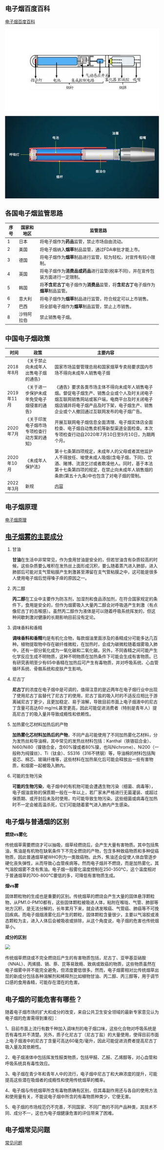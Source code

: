 ## 电子烟百度百科

[电子烟百度百科](https://baike.baidu.com/item/%E7%94%B5%E5%AD%90%E9%A6%99%E7%83%9F/7731234?fr=aladdin)

![img](电子烟原理.assets/1e30e924b899a901bef2f0c91bbb8d710008f5c7.png@f_auto)



![img](电子烟原理.assets/574e9258d109b3de0150bcd3d991eb8b810a4c52.png@f_auto)



## 各国电子烟监管思路

| 序号 | 国家和地区 | 监管思路                                                     |
| ---- | ---------- | ------------------------------------------------------------ |
| 1    | 日本       | 将电子烟作为**药品**监管，禁止市场自由流动。                 |
| 2    | 美国       | 将电子烟纳入**烟草**制品监管，通过FDA审批才能上市。          |
| 3    | 德国       | 将电子烟作为**烟草**制品进行监管，较为轻松，对宣传有较小限制。 |
| 4    | 英国       | 将电子烟作为**消费品或药品**进行监管(税率不同)，并在宣传包装方面进行一定限制。 |
| 5    | 韩国       | 将**不含尼古丁**电子烟作为**消费品**监管，将**含尼古丁**电子烟作为**烟草**制品监管。 |
| 6    | 意大利     | 将电子烟作为**烟草**制品进行监管，符合规定可以上市销售。     |
| 7    | 巴西       | 将全部电子烟作为**烟草**制品监管，禁止上市销售。             |
| 8    | 沙特阿拉伯 | 禁止销售电子烟。                                             |



## 中国电子烟政策

| 时间       | 政策                                         | 主要内容                                                     |
| ---------- | -------------------------------------------- | ------------------------------------------------------------ |
| 2018年8月  | 《关于禁止向未成年人出售电子烟的通告》       | 国家市场监督管理总局和国家烟草专卖局要求国内市场不得向未成年人销售电子烟 |
| 2019年11月 | 《关于进一步保护未成年免受电子烟侵害的通告》 | 《通告》要求各类市场主体不得向未成年人销售电子烟。督促电子烟生产、销售企业或个人及时关闭电子烟互联网销售网站或客户端，电商平台及时关闭电子烟店铺并将电子烟产品及时下架，电子烟生产、销售企业或个人撤回通过互联网发布的电子烟广告。 |
| 2020年7月  | 《关于印发电子烟市场专项检查行动方案的通知》 | 开展互联网电子烟信息全面清理、电子烟实体店全面检查、电子烟自动售卖机等新型渠道全面检查。本次专项检查行动自2020年7月10日至9月10日，为期两个月。 |
| 2020年10月 | 《未成年人保护法》                           | 第十七条第四项规定，未成年人的父母或者其他监护人不得放任、唆使未成人吸烟(含电子烟，下同)、饮酒、赌博、流浪乞讨或者欺凌他人。同时，基于本法第十七条第四项的规定，在禁止向未成年人销售烟的条款(第五十九条)中也包含了对电子烟的管制。 |
| 2022年3月  | 新规                                         | [内容](https://baijiahao.baidu.com/s?id=1730002155687660480&wfr=spider&for=pc) |



## 电子烟原理

[电子烟原理](https://baijiahao.baidu.com/s?id=1736297184446411323)



## [电子烟雾的主要成分](http://www.cd120.com/public/affairs/rewards4/60225.html)

1. 甘油

   **甘油**在生活中非常常见，作为食用甘油是安全的，但若甘油含有杂质较高的时候，这些杂质要么堆积在发热丝上面形成沉积，要么随着蒸汽进入肺部，进入肺部后可能对支气管粘膜产生刺激甚至滞留在支气管粘膜之中，这可能是很多人使用电子烟后觉得嗓子痒的原因之一。

2. 丙二醇

   **丙二醇**在工业中主要作为防冻剂，加湿剂和食品添加剂，在符合国家规定的条件下，食用是安全的，但作为烟雾吸入大量丙二醇会对呼吸道产生刺激（有点像尼古丁的击喉感）。虽然丙二醇作为液体是可以随着呼吸系统挥发的，但这种间歇刺激对健康的长期影响目前没有定论。

3. 调味香料和香精

   **调味香料和香精**均是有机化合物，每款烟油里面涉及的香精成分可能多达几百种。植物提取物中存在碳纤维微粒，在加热时，会成为碳微粒随着烟雾吸入肺中，还有一部分氧化成为一氧化碳和二氧化碳。另外，不同香精之间可能产生化学反应生成不明物质，这种不明物质在加热条件下可能会生成有害物质。已有研究表明至少有65中香精在加热后可产生有毒物质，并对呼吸系统、心血管循环系统、骨骼系统和皮肤产生影响。

4. 尼古丁

   **尼古丁**的浓度在电子烟中是可调的，值得注意的是近两年在电子烟行业中出现了使用尼古丁盐替代了尼古丁的使用，尼古丁盐的吸入时的不适反应相比于游离碱尼古丁更少，且更加稳定、易于溶解，导致目前市面上电子烟液中的尼古丁含量可高达60 mg/mL甚至更高，因此可能促进消费者（特别是青年人）提高尼古丁的吸入量并导致成瘾性和依赖性。

5. 加热雾化芯材料加热后的产物

   **加热雾化芯材料加热后的产物**，不同产品可能使用了不同加热雾化芯材料，分为发热丝和导油棉，其中常见的发热丝材料包括：Kanthal（铁铬铝合金）、Ni60/Ni80（镍铬合金，含60%镍或者80%镍，也叫Nichrome）、Ni200（一般称为纯镍丝）、Ti（钛金）、SS316（316不锈钢）等，导油棉的材料包括陶瓷芯、棉芯、玻璃纤维等，这些材料在加热氧化后可能会释放出一些有害物质，和烟雾一起被吸入肺内。

6. 可能的生物污染

   **可能的生物污染**，电子烟中的有机物可能会遭遇生物污染（细菌、病毒等），电子烟油宣称的保质期一般在一年以上，若厂家未严格进行无菌灌装、或超过保质期、或开封后未及时使用，均可能导致生物污染。这些细菌或病毒在加热时不一定会被高温杀死，它们可能随着雾气进入肺内产生感染。



## 电子烟与普通烟的区别

**燃烧vs雾化**

传统烟草需要燃烧才可以抽吸，烟草经燃烧后，会产生大量有害物质。其中包括焦油，焦油是有机物在缺氧条件下不完全燃烧的产物，包含多种致癌物质和多种促癌物质，因此普通烟草被WHO列为一类致癌物。此外，焦油还会促使人体血管逐步硬化丧失弹性，从而导致心血管疾病等。然而电子烟并不燃烧，而是加热雾化，其气溶胶烟雾不含有焦油。电子烟一般雾化温度控制在250-350℃，这个温度相对于普通烟草的700-800℃要低的多，可降低有害物质生成。



**烟vs雾**

固体颗粒物的生成也是重要的区别。传统烟草的燃烧会产生大量的固体悬浮颗粒物，从PM1.0-PM10都有，这些固体颗粒被吸进人体，粘附在喉咙、气管、肺部等地方沉积，是无法分解的，长年累月下来，就会诱发喉癌、气管癌、肺癌等不可挽回疾病。而电子烟烟液雾化后产生的颗粒，固体颗粒含量很少，主要以气溶胶或液态颗粒为主，进入人体后会被吸收或排除，从这个角度说，电子烟的危害也传统烟草小。



**成分的区别**

<img src="http://www.cd120.com/Uploads/Picture/2021/09/13/u613ec9766a7ab.png">

传统烟草燃烧或不完全燃烧后产生的有害物质包括，尼古丁、亚甲基亚硝胺（NNAL）、丙烯腈、镉、萘、芘等易致瘾、致病或致癌的物质，这些物质虽然在电子烟雾中并不能完全避免，但浓度要低很多。然而，电子烟雾相对比传统烟草出现的新成分包括各种溶解剂和稀释剂比如植物甘油、丙二醇、丙三醇等，用于调节口感的食用香精，可能存在潜在的危害。

## 电子烟的可能危害有哪些？

随着电子烟市场的扩大和成分的改变，来自公共卫生安全领域的最新专家意见认为电子烟的危害需得到重视]：

1、目前市面上流行有数千种加入调味剂的电子烟口味，这些化合物对呼吸系统是否有毒性并不清楚。另外，质子化尼古丁（尼古丁盐）的大量使用，使得目前市面上电子烟液中的尼古丁含量可高达60毫克/毫升，因此可能促进消费者提高尼古丁吸入量及其依赖性。

2、电子烟液体中包括挥发性醛类物质，包括甲醛、乙醛、乙烯醇等，对心血管和呼吸系统具有毒性效应。

3、电子烟在青少年和青年人中的流行，电子烟中尼古丁和大麻浓度的提升，可能提高这些潜在吸烟者的成瘾性和使用传统烟草的概率。

4、电子烟与传统烟草所含有毒物质确有区别，但其毒副作用还与各自的使用方法和使用量有关，不能说电子烟中所含的有毒物质种类少，它便无害。

5、电子烟的市场规范仍不完善，不同国家、不同厂商的不同产品种类，其技术不同、成分不一，这也为电子烟健康危害的评估带来了困难。



## 电子烟常见问题

[常见问题](https://www.maigoo.com/goomai/109806.html)











































































